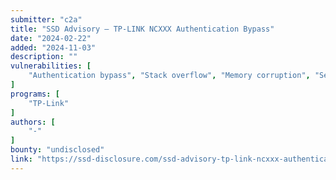 ```yaml
---
submitter: "c2a"
title: "SSD Advisory – TP-LINK NCXXX Authentication Bypass"
date: "2024-02-22"
added: "2024-11-03"
description: ""
vulnerabilities: [
    "Authentication bypass", "Stack overflow", "Memory corruption", "Security code review"
]
programs: [
    "TP-Link"
]
authors: [
    "-"
]
bounty: "undisclosed"
link: "https://ssd-disclosure.com/ssd-advisory-tp-link-ncxxx-authentication-bypass/"
---
```




